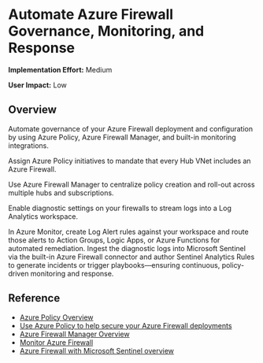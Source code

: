  # Automate Azure Firewall Governance, Monitoring, and Response

**Implementation Effort:** Medium

**User Impact:** Low 

## Overview
Automate governance of your Azure Firewall deployment and configuration by using Azure Policy, Azure Firewall Manager, and built-in monitoring integrations. 

Assign Azure Policy initiatives to mandate that every Hub VNet includes an Azure Firewall.

Use Azure Firewall Manager to centralize policy creation and roll-out across multiple hubs and subscriptions. 

Enable diagnostic settings on your firewalls to stream logs into a Log Analytics workspace. 

In Azure Monitor, create Log Alert rules against your workspace and route those alerts to Action Groups, Logic Apps, or Azure Functions for automated remediation.
Ingest the diagnostic logs into Microsoft Sentinel via the built-in Azure Firewall connector and author Sentinel Analytics Rules to generate incidents or trigger playbooks—ensuring continuous, policy-driven monitoring and response.


## Reference

* [Azure Policy Overview](https://learn.microsoft.com/en-us/azure/governance/policy/overview)
* [Use Azure Policy to help secure your Azure Firewall deployments](https://learn.microsoft.com/en-us/azure/firewall/firewall-azure-policy)
* [Azure Firewall Manager Overview](https://learn.microsoft.com/en-us/azure/firewall-manager/overview)
* [Monitor Azure Firewall](https://learn.microsoft.com/en-us/azure/firewall/monitor-firewall)
* [Azure Firewall with Microsoft Sentinel overview](https://learn.microsoft.com/en-us/azure/firewall/firewall-sentinel-overview)


